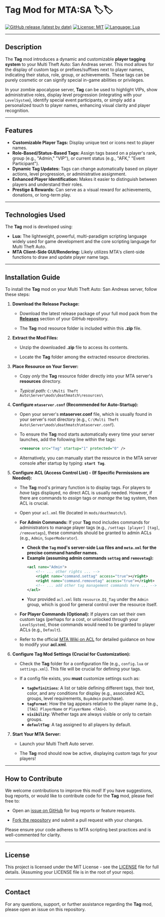 # Tag Mod for MTA:SA 🏷️🏷️

[![GitHub release (latest by date)](https://img.shields.io/github/v/release/Maniseniler/PackZombieMTA)](https://github.com/Maniseniler/PackZombieMTA/releases/latest)
[![License: MIT](https://img.io/badge/License-MIT-yellow.svg)](https://opensource.org/licenses/MIT)
[![Language: Lua](https://img.io/badge/Language-Lua-blue?logo=lua)](https://www.lua.org/)

---

## **Description**

The **Tag** mod introduces a dynamic and customizable **player tagging system** to your Multi Theft Auto: San Andreas server. This mod allows for the display of custom tags or prefixes/suffixes next to player names, indicating their status, role, group, or achievements. These tags can be purely cosmetic or can signify special in-game abilities or privileges.

In your zombie apocalypse server, **Tag** can be used to highlight VIPs, show administrative roles, display level progression (integrating with your `LevelSystem`), identify special event participants, or simply add a personalized touch to player names, enhancing visual clarity and player recognition.

---

## **Features**

* **Customizable Player Tags:** Display unique text or icons next to player names.
* **Role-Based/Status-Based Tags:** Assign tags based on a player's rank, group (e.g., "Admin," "VIP"), or current status (e.g., "AFK," "Event Participant").
* **Dynamic Tag Updates:** Tags can change automatically based on player actions, level progression, or administrative assignment.
* **Enhanced Player Identification:** Makes it easier to distinguish between players and understand their roles.
* **Prestige & Rewards:** Can serve as a visual reward for achievements, donations, or long-term play.

---

## **Technologies Used**

The **Tag** mod is developed using:

* **Lua:** The lightweight, powerful, multi-paradigm scripting language widely used for game development and the core scripting language for Multi Theft Auto.
* **MTA Client-Side GUI/Rendering:** Likely utilizes MTA's client-side functions to draw and update player name tags.

---

## **Installation Guide**

To install the **Tag** mod on your Multi Theft Auto: San Andreas server, follow these steps:

1.  **Download the Release Package:**

    * Download the latest release package of your full mod pack from the [**Releases**](https://github.com/Maniseniler/PackZombieMTA/releases) section of your GitHub repository.

    * The **Tag** mod resource folder is included within this **.zip** file.

2.  **Extract the Mod Files:**

    * Unzip the downloaded **.zip** file to access its contents.

    * Locate the **Tag** folder among the extracted resource directories.

3.  **Place Resource on Your Server:**

    * Copy *only* the **Tag** resource folder directly into your MTA server's **resources** directory.

    * *Typical path:* `C:\Multi Theft Auto\Server\mods\deathmatch\resources\`

4.  **Configure `mtaserver.conf` (Recommended for Auto-Startup):**

    * Open your server's **mtaserver.conf** file, which is usually found in your server's root directory (e.g., `C:\Multi Theft Auto\Server\mods\deathmatch\mtaserver.conf`).

    * To ensure the **Tag** mod starts automatically every time your server launches, add the following line within the **<server>** tags:

        ```xml
        <resource src="Tag" startup="1" protected="0" />
        ```

    * Alternatively, you can manually start the resource in the MTA server console after startup by typing: **`start Tag`**.

5.  **Configure ACL (Access Control List) - (If Specific Permissions are Needed):**

    * The **Tag** mod's primary function is to display tags. For players to *have* tags displayed, no direct ACL is usually needed. However, if there are commands to *assign* tags or *manage* the tag system, then ACL is crucial.

    * Open your `acl.xml` file (located in `mods/deathmatch/`).

    * **For Admin Commands:** If your **Tag** mod includes commands for administrators to manage player tags (e.g., `/settags [player] [tag]`, `/removetags`), these commands should be granted to admin ACLs (e.g., `Admin`, `SuperModerator`).
        * **Check the `Tag` mod's server-side Lua files and `meta.xml` for the precise command handler names.**
        * **Example (assuming admin commands `settag` and `removetag`):**
            ```xml
            <acl name="Admin">
                <!-- ... other rights ... -->
                <right name="command.settag" access="true"></right>
                <right name="command.removetag" access="true"></right>
                <!-- ... add other tag management commands here ... -->
            </acl>
            ```
        * Your provided `acl.xml` lists `resource.D1_Tag` under the `Admin` group, which is good for general control over the resource itself.

    * **For Player Commands (Optional):** If players can set their own custom tags (perhaps for a cost, or unlocked through your `LevelSystem`), those commands would need to be granted to player ACLs (e.g., `Default`).

    * Refer to the official [MTA Wiki on ACL](https://wiki.multitheftauto.com/wiki/ACL) for detailed guidance on how to modify your **acl.xml**.

6.  **Configure Tag Mod Settings (Crucial for Customization):**

    * Check the **Tag** folder for a configuration file (e.g., `config.lua` or `settings.xml`). This file will be crucial for defining your tags.

    * If a config file exists, you **must** customize settings such as:
        * **`tagDefinitions`**: A list or table defining different tags, their text, color, and any conditions for display (e.g., associated ACL groups, level requirements, `BuyAdmin` purchase).
        * **`tagFormat`**: How the tag appears relative to the player name (e.g., `[TAG] PlayerName` or `PlayerName <TAG>`).
        * **`visibility`**: Whether tags are always visible or only to certain groups.
        * **`defaultTag`**: A tag assigned to all players by default.

7.  **Start Your MTA Server:**

    * Launch your Multi Theft Auto server.

    * The **Tag** mod should now be active, displaying custom tags for your players!

---

## **How to Contribute**

We welcome contributions to improve this mod! If you have suggestions, bug reports, or would like to contribute code for the **Tag** mod, please feel free to:

* Open an [issue on GitHub](https://github.com/Maniseniler/PackZombieMTA/issues) for bug reports or feature requests.

* [Fork the repository](https://github.com/Maniseniler/PackZombieMTA/fork) and submit a pull request with your changes.

Please ensure your code adheres to MTA scripting best practices and is well-commented for clarity.

---

## **License**

This project is licensed under the MIT License - see the [LICENSE](https://github.com/Maniseniler/PackZombieMTA/blob/main/LICENSE) file for full details. (Assuming your LICENSE file is in the root of your repo).

---

## **Contact**

For any questions, support, or further assistance regarding the **Tag** mod, please open an issue on this repository.
